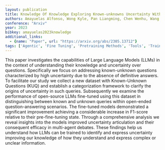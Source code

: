 ```yaml
---
layout: publication
title: Knowledge Of Knowledge Exploring Known-unknowns Uncertainty With Large Language Models
authors: Amayuelas Alfonso, Wong Kyle, Pan Liangming, Chen Wenhu, Wang William
conference: "Arxiv"
year: 2023
bibkey: amayuelas2023knowledge
additional_links:
  - {name: "Paper", url: "https://arxiv.org/abs/2305.13712"}
tags: ['Agentic', 'Fine Tuning', 'Pretraining Methods', 'Tools', 'Training Techniques']
---
```

This paper investigates the capabilities of Large Language Models (LLMs) in the context of understanding their knowledge and uncertainty over questions. Specifically we focus on addressing known-unknown questions characterized by high uncertainty due to the absence of definitive answers. To facilitate our study we collect a new dataset with Known-Unknown Questions (KUQ) and establish a categorization framework to clarify the origins of uncertainty in such queries. Subsequently we examine the performance of open-source LLMs fine-tuned using this dataset in distinguishing between known and unknown queries within open-ended question-answering scenarios. The fine-tuned models demonstrated a significant improvement achieving a considerable increase in F1-score relative to their pre-fine-tuning state. Through a comprehensive analysis we reveal insights into the models improved uncertainty articulation and their consequent efficacy in multi-agent debates. These findings help us understand how LLMs can be trained to identify and express uncertainty improving our knowledge of how they understand and express complex or unclear information.
